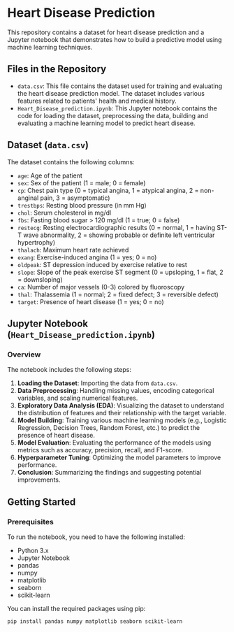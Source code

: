 # Heart Disease Prediction

This repository contains a dataset for heart disease prediction and a Jupyter notebook that demonstrates how to build a predictive model using machine learning techniques.

## Files in the Repository

- `data.csv`: This file contains the dataset used for training and evaluating the heart disease prediction model. The dataset includes various features related to patients' health and medical history.
- `Heart_Disease_prediction.ipynb`: This Jupyter notebook contains the code for loading the dataset, preprocessing the data, building and evaluating a machine learning model to predict heart disease.

## Dataset (`data.csv`)

The dataset contains the following columns:

- `age`: Age of the patient
- `sex`: Sex of the patient (1 = male; 0 = female)
- `cp`: Chest pain type (0 = typical angina, 1 = atypical angina, 2 = non-anginal pain, 3 = asymptomatic)
- `trestbps`: Resting blood pressure (in mm Hg)
- `chol`: Serum cholesterol in mg/dl
- `fbs`: Fasting blood sugar > 120 mg/dl (1 = true; 0 = false)
- `restecg`: Resting electrocardiographic results (0 = normal, 1 = having ST-T wave abnormality, 2 = showing probable or definite left ventricular hypertrophy)
- `thalach`: Maximum heart rate achieved
- `exang`: Exercise-induced angina (1 = yes; 0 = no)
- `oldpeak`: ST depression induced by exercise relative to rest
- `slope`: Slope of the peak exercise ST segment (0 = upsloping, 1 = flat, 2 = downsloping)
- `ca`: Number of major vessels (0-3) colored by fluoroscopy
- `thal`: Thalassemia (1 = normal; 2 = fixed defect; 3 = reversible defect)
- `target`: Presence of heart disease (1 = yes; 0 = no)

## Jupyter Notebook (`Heart_Disease_prediction.ipynb`)

### Overview

The notebook includes the following steps:

1. **Loading the Dataset**: Importing the data from `data.csv`.
2. **Data Preprocessing**: Handling missing values, encoding categorical variables, and scaling numerical features.
3. **Exploratory Data Analysis (EDA)**: Visualizing the dataset to understand the distribution of features and their relationship with the target variable.
4. **Model Building**: Training various machine learning models (e.g., Logistic Regression, Decision Trees, Random Forest, etc.) to predict the presence of heart disease.
5. **Model Evaluation**: Evaluating the performance of the models using metrics such as accuracy, precision, recall, and F1-score.
6. **Hyperparameter Tuning**: Optimizing the model parameters to improve performance.
7. **Conclusion**: Summarizing the findings and suggesting potential improvements.

## Getting Started

### Prerequisites

To run the notebook, you need to have the following installed:

- Python 3.x
- Jupyter Notebook
- pandas
- numpy
- matplotlib
- seaborn
- scikit-learn

You can install the required packages using pip:

```bash
pip install pandas numpy matplotlib seaborn scikit-learn
